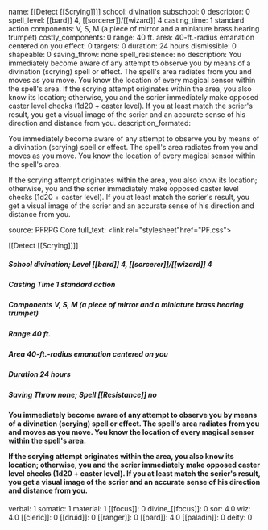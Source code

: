 name: [[Detect [[Scrying]]]]
school: divination
subschool: 0
descriptor: 0
spell_level: [[bard]] 4, [[sorcerer]]/[[wizard]] 4
casting_time: 1 standard action
components: V, S, M (a piece of mirror and a miniature brass hearing trumpet)
costly_components: 0
range: 40 ft.
area: 40-ft.-radius emanation centered on you
effect: 0
targets: 0
duration: 24 hours
dismissible: 0
shapeable: 0
saving_throw: none
spell_resistence: no
description: You immediately become aware of any attempt to observe you by means of a divination (scrying) spell or effect. The spell's area radiates from you and moves as you move. You know the location of every magical sensor within the spell's area.  If the scrying attempt originates within the area, you also know its location; otherwise, you and the scrier immediately make opposed caster level checks (1d20 + caster level). If you at least match the scrier's result, you get a visual image of the scrier and an accurate sense of his direction and distance from you.
description_formated: <p>You immediately become aware of any attempt to observe you by means of a divination (scrying) spell or effect. The spell's area radiates from you and moves as you move. You know the location of every magical sensor within the spell's area.</p><p>If the scrying attempt originates within the area, you also know its location; otherwise, you and the scrier immediately make opposed caster level checks (1d20 + caster level). If you at least match the scrier's result, you get a visual image of the scrier and an accurate sense of his direction and distance from you.</p>
source: PFRPG Core
full_text: <link rel="stylesheet"href="PF.css"><div class="heading"><p class="alignleft">[[Detect [[Scrying]]]]</p><div style="clear: both;"></div></div><div><h5><b>School </b>divination; <b>Level </b>[[bard]] 4, [[sorcerer]]/[[wizard]] 4</h5><h5><b>Casting Time </b>1 standard action</h5><h5><b>Components </b>V, S, M (a piece of mirror and a miniature brass hearing trumpet)</h5><h5><b>Range </b>40 ft.</h5><h5><b>Area </b>40-ft.-radius emanation centered on you</h5><h5><b>Duration </b>24 hours</h5><h5><b>Saving Throw </b>none; <b>Spell [[Resistance]] </b>no</h5></div><div><h4><p>You immediately become aware of any attempt to observe you by means of a divination (scrying) spell or effect. The spell's area radiates from you and moves as you move. You know the location of every magical sensor within the spell's area.</p><p>If the scrying attempt originates within the area, you also know its location; otherwise, you and the scrier immediately make opposed caster level checks (1d20 + caster level). If you at least match the scrier's result, you get a visual image of the scrier and an accurate sense of his direction and distance from you.</p></h4></div>
verbal: 1
somatic: 1
material: 1
[[focus]]: 0
divine_[[focus]]: 0
sor: 4.0
wiz: 4.0
[[cleric]]: 0
[[druid]]: 0
[[ranger]]: 0
[[bard]]: 4.0
[[paladin]]: 0
deity: 0
